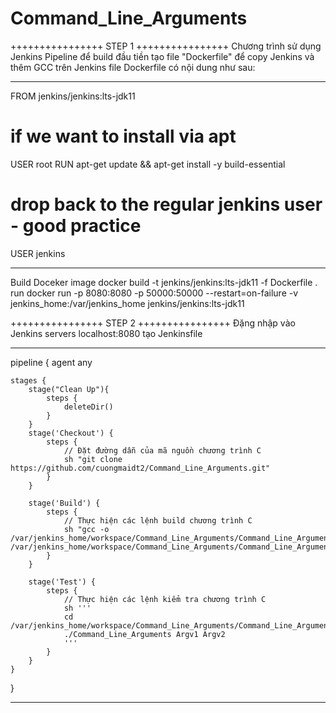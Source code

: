 # Command_Line_Arguments
++++++++++++++++ STEP 1 ++++++++++++++++ 
Chương trình sử dụng Jenkins Pipeline để build
đầu tiền tạo file "Dockerfile" để copy Jenkins và thêm GCC trên Jenkins
file Dockerfile có nội dung như sau:
***************************************************************************
FROM jenkins/jenkins:lts-jdk11
# if we want to install via apt
USER root
RUN apt-get update && apt-get install -y build-essential
# drop back to the regular jenkins user - good practice
USER jenkins
***************************************************************************
Build Doceker image
docker build -t jenkins/jenkins:lts-jdk11 -f Dockerfile .
run
docker run -p 8080:8080 -p 50000:50000 --restart=on-failure -v jenkins_home:/var/jenkins_home jenkins/jenkins:lts-jdk11

++++++++++++++++ STEP 2 ++++++++++++++++
Đặng nhập vào Jenkins servers localhost:8080
 tạo Jenkinsfile
 
***************************************************************************
 pipeline {
    agent any
    
    stages {
        stage("Clean Up"){
            steps {
                deleteDir()
            }
        }
        stage('Checkout') {
            steps {
                // Đặt đường dẫn của mã nguồn chương trình C
                sh "git clone https://github.com/cuongmaidt2/Command_Line_Arguments.git"
            }
        }
        
        stage('Build') {
            steps {
                // Thực hiện các lệnh build chương trình C
                sh "gcc -o /var/jenkins_home/workspace/Command_Line_Arguments/Command_Line_Arguments/Command_Line_Arguments /var/jenkins_home/workspace/Command_Line_Arguments/Command_Line_Arguments/Command_Line_Arguments.c"
            }
        }
        
        stage('Test') {
            steps {
                // Thực hiện các lệnh kiểm tra chương trình C
                sh '''
                cd /var/jenkins_home/workspace/Command_Line_Arguments/Command_Line_Arguments
                ./Command_Line_Arguments Argv1 Argv2
                '''
            }
        }
    }
}

***************************************************************************

